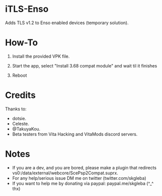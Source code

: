# iTLS-Enso
Adds TLS v1.2 to Enso enabled devices (temporary solution).

# How-To

1) Install the provided VPK file.

2) Start the app, select "Install 3.68 compat module" and wait til it finishes

3) Reboot

# Credits
Thanks to:
- dotsie.
- Celeste.
- @TakuyaKou.
- Beta testers from Vita Hacking and VitaMods discord servers.

# Notes
- If you are a dev, and you are bored, please make a plugin that redirects vs0:/data/external/webcore/ScePsp2Compat.suprx.
- For any help/serious issue DM me on twitter (twitter.com/skgleba)
- If you want to help me by donating via paypal: paypal.me/skgleba (^_^ thx)
